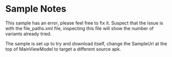 # Sample Notes

This sample has an error, please feel free to fix it.
Suspect that the issue is with the file_paths.xml file, inspecting this file will show the number of variants already tried.

The sample is set up to try and download itself, change the SampleUrl at the top of MainViewModel to target a different source apk.